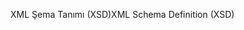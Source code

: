 <span data-ttu-id="5dcd9-101">XML Şema Tanımı (XSD)</span><span class="sxs-lookup"><span data-stu-id="5dcd9-101">XML Schema Definition (XSD)</span></span>